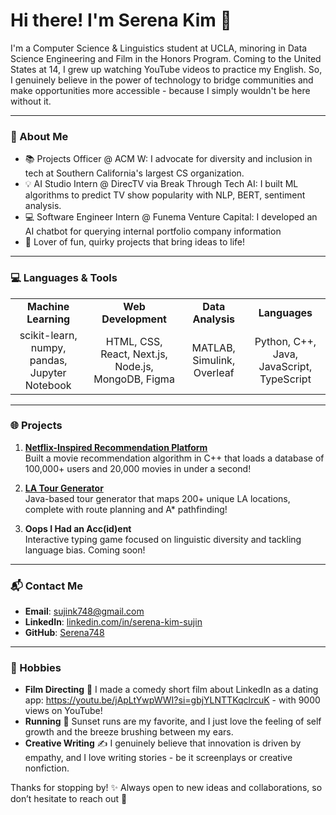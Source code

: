 # Hi there! I'm Serena Kim 👋

I'm a Computer Science & Linguistics student at UCLA, minoring in Data Science Engineering and Film in the Honors Program. Coming to the United States at 14, I grew up watching YouTube videos to practice my English. So, I genuinely believe in the power of technology to bridge communities and make opportunities more accessible - because I simply wouldn't be here without it. 

---

### 🌟 About Me
- 📚 Projects Officer @ ACM W: I advocate for diversity and inclusion in tech at Southern California's largest CS organization. 
- 💡 AI Studio Intern @ DirecTV via Break Through Tech AI: I built ML algorithms to predict TV show popularity with NLP, BERT, sentiment analysis.
- 💻 Software Engineer Intern @ Funema Venture Capital: I developed an AI chatbot for querying internal portfolio company information 
- 🎨 Lover of fun, quirky projects that bring ideas to life!

---

### 💻 Languages & Tools

<p align="center">
  <table>
    <tr>
      <td align="center"><strong>Machine Learning</strong></td>
      <td align="center"><strong>Web Development</strong></td>
      <td align="center"><strong>Data Analysis</strong></td>
      <td align="center"><strong>Languages</strong></td>
    </tr>
    <tr>
      <td align="center">
        scikit-learn, numpy, pandas, Jupyter Notebook
      </td>
      <td align="center">
        HTML, CSS, React, Next.js, Node.js, MongoDB, Figma
      </td>
      <td align="center">
        MATLAB, Simulink, Overleaf
      </td>
      <td align="center">
        Python, C++, Java, JavaScript, TypeScript
      </td>
    </tr>
  </table>
</p>


---

### 🌐 Projects
1. **[Netflix-Inspired Recommendation Platform](https://github.com/Serena748/netflix-clone)**  
   Built a movie recommendation algorithm in C++ that loads a database of 100,000+ users and 20,000 movies in under a second!

2. **[LA Tour Generator](https://github.com/Serena748/la-tour-generator)**  
   Java-based tour generator that maps 200+ unique LA locations, complete with route planning and A* pathfinding!

3. **Oops I Had an Acc(id)ent**  
   Interactive typing game focused on linguistic diversity and tackling language bias. Coming soon!

---

### 📬 Contact Me
- **Email**: sujink748@gmail.com
- **LinkedIn**: [linkedin.com/in/serena-kim-sujin](https://www.linkedin.com/in/serena-kim-sujin)
- **GitHub**: [Serena748](https://github.com/Serena748)

---

### 🎉 Hobbies
- **Film Directing** 🎥 I made a comedy short film about LinkedIn as a dating app: https://youtu.be/jApLtYwpWWI?si=gbjYLNTTKqclrcuK - with 9000 views on YouTube! 
- **Running** 🌲 Sunset runs are my favorite, and I just love the feeling of self growth and the breeze brushing between my ears.  
- **Creative Writing** ✍️ I genuinely believe that innovation is driven by empathy, and I love writing stories - be it screenplays or creative nonfiction. 

Thanks for stopping by! ✨ Always open to new ideas and collaborations, so don’t hesitate to reach out 🚀
